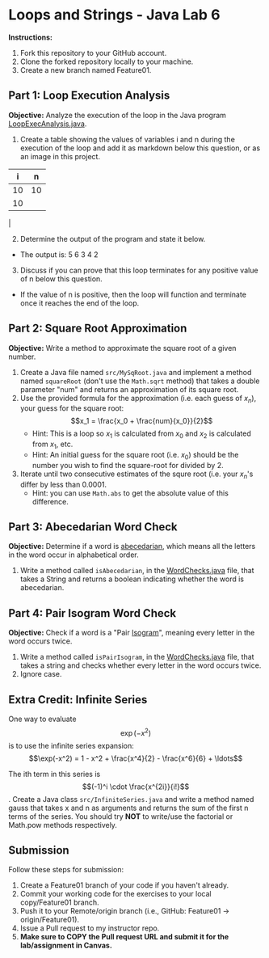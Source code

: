 # Loops and Strings - Java Lab 6

**Instructions:**
1. Fork this repository to your GitHub account.
2. Clone the forked repository locally to your machine.
3. Create a new branch named Feature01.

## Part 1: Loop Execution Analysis

**Objective:**
Analyze the execution of the loop in the Java program [LoopExecAnalysis.java](src/LoopExecAnalysis.java).

1. Create a table showing the values of variables i and n during the execution of the loop and add it as markdown below this question, or as an image in this project. 

| i | n|
| --| --|
| 10  | 10 |
| 10 |  |
| 


2. Determine the output of the program and state it below.
* The output is: 5
  6
  3
  4
  2

3. Discuss if you can prove that this loop terminates for any positive value of n below this question.
* If the value of n is positive, then the loop will function and terminate once it reaches the end of the loop. 

## Part 2: Square Root Approximation

**Objective:**
Write a method to approximate the square root of a given number.

1. Create a Java file named `src/MySqRoot.java` and implement a method named `squareRoot` (don't use the `Math.sqrt` method) that takes a double parameter "num" and returns an approximation of its square root.
2. Use the provided formula for the approximation (i.e. each guess of $x_n$), your guess for the square root: $$x_1 = \frac{x_0 + \frac{num}{x_0}}{2}$$
    * Hint: This is a loop so $x_1$ is calculated from $x_0$ and $x_2$ is calculated from $x_1$, etc.
    * Hint: An initial guess for the square root (i.e. $x_0$) should be the number you wish to find the square-root for divided by 2.
3. Iterate until two consecutive estimates of the squre root (i.e. your $x_n$'s differ by less than 0.0001.
    * Hint: you can use `Math.abs` to get the absolute value of this difference.

## Part 3: Abecedarian Word Check

**Objective:**
Determine if a word is [abecedarian](https://www.dictionary.com/browse/abecedarian#:~:text=arranged%20in%20alphabetical%20order), which means all the letters in the word occur in alphabetical order.

1. Write a method called `isAbecedarian`, in the [WordChecks.java](src/WordChecks.java) file, that takes a String and returns a boolean indicating whether the word is abecedarian.

## Part 4: Pair Isogram Word Check

**Objective:**
Check if a word is a "Pair [Isogram](https://www.dictionary.com/browse/isogram)", meaning every letter in the word occurs twice.

1. Write a method called `isPairIsogram`, in the [WordChecks.java](src/WordChecks.java) file, that takes a string and checks whether every letter in the word occurs twice.
2. Ignore case.

## Extra Credit: Infinite Series

One way to evaluate $$\exp(-x^2)$$ is to use the infinite series expansion:
$$\exp(-x^2) = 1 - x^2 + \frac{x^4}{2} - \frac{x^6}{6} + \ldots$$

The ith term in this series is $$(-1)^i \cdot \frac{x^{2i}}{i!}$$. Create a Java class `src/InfiniteSeries.java` and write a method named gauss that takes x and n as arguments and returns the sum of the first n terms of the series. You should try **NOT** to write/use the factorial or Math.pow methods respectively.

## Submission
Follow these steps for submission:
1. Create a Feature01 branch of your code if you haven't already.
2. Commit your working code for the exercises to your local copy/Feature01 branch.
3. Push it to your Remote/origin branch (i.e., GitHub: Feature01 -> origin/Feature01).
4. Issue a Pull request to my instructor repo.
5. **Make sure to COPY the Pull request URL and submit it for the lab/assignment in Canvas.**
